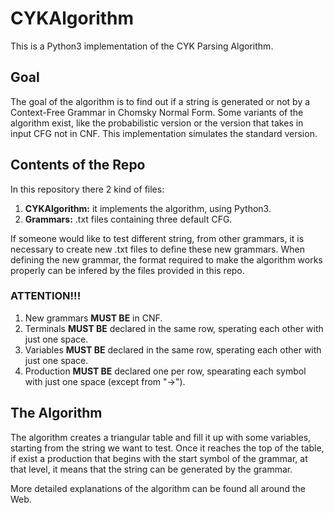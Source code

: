 # CYKAlgorithm
This is a Python3 implementation of the CYK Parsing Algorithm.

## Goal
The goal of the algorithm is to find out if a string is generated or not by a Context-Free Grammar in Chomsky Normal Form.
Some variants of the algorithm exist, like the probabilistic version or the version that takes in input CFG not in CNF. This implementation simulates the standard version.

## Contents of the Repo
In this repository there 2 kind of files: 
1. **CYKAlgorithm:** it implements the algorithm, using Python3.
2. **Grammars:** .txt files containing three default CFG.

If someone would like to test different string, from other grammars, it is necessary to create new .txt files to define these new grammars. When defining the new grammar, the format required to make the algorithm works properly can be infered by the files provided in this repo.

### ATTENTION!!!
1. New grammars **MUST BE** in CNF. 
2. Terminals **MUST BE** declared in the same row, sperating each other with just one space.
3. Variables **MUST BE** declared in the same row, sperating each other with just one space. 
4. Production **MUST BE** declared one per row, spearating each symbol with just one space (except from "->").

## The Algorithm
The algorithm creates a triangular table and fill it up with some variables, starting from the string we want to test. Once it reaches the top of the table, if exist a production that begins with the start symbol of the grammar, at that level, it means that the string can be generated by the grammar. 

More detailed explanations of the algorithm can be found all around the Web.

